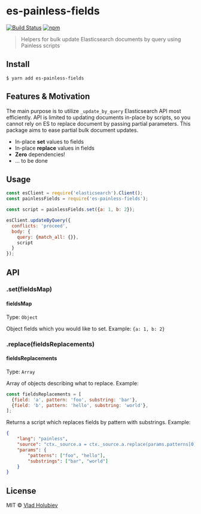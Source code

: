 # es-painless-fields

[![Build Status](https://travis-ci.org/vladgolubev/es-painless-fields.svg?branch=master)](https://travis-ci.org/vladgolubev/es-painless-fields) [![npm](https://img.shields.io/npm/v/es-painless-fields.svg)](https://www.npmjs.com/package/es-painless-fields)

> Helpers for bulk update Elasticsearch documents by query using Painless scripts

## Install

```
$ yarn add es-painless-fields
```

## Features & Motivation

The main purpose is to utilize `_update_by_query` Elasticsearch API most efficiently.
API is limited to updating documents in-place by scripts, so you cannot rely on ES to replace document by passing partial parameters. This package aims to ease partial bulk document updates.

* In-place **set** values to fields
* In-place **replace** values in fields
* **Zero** dependencies!
* ... to be done

## Usage

```js
const esClient = require('elasticsearch').Client();
const painlessFields = require('es-painless-fields');

const script = painlessFields.set({a: 1, b: 2});

esClient.updateByQuery({
  conflicts: 'proceed',
  body: {
    query: {match_all: {}},
    script
  }
});

```

## API

### .set(fieldsMap)

#### fieldsMap

Type: `Object`

Object fields which you would like to set. Example: `{a: 1, b: 2}`

### .replace(fieldsReplacements)

#### fieldsReplacements

Type: `Array`

Array of objects describing what to replace. Example: 

```js
const fieldsReplacements = [
  {field: 'a', pattern: 'foo', substring: 'bar'},
  {field: 'b', pattern: 'hello', substring: 'world'},
];
``` 

Returns a script which replaces fields by pattern with substrings. Example:

```json
{
	"lang": "painless",
	"source": "ctx._source.a = ctx._source.a.replace(params.patterns[0], params.substrings[0]); ctx._source.b = ctx._source.b.replace(params.patterns[1], params.substrings[1]);",
	"params": {
		"patterns": ["foo", "hello"],
		"substrings": ["bar", "world"]
	}
}
```

## License

MIT © [Vlad Holubiev](https://vladholubiev.com)
